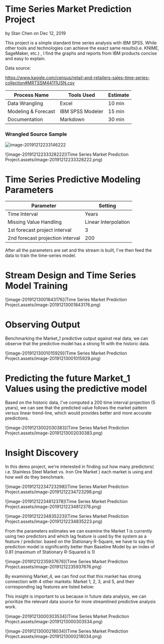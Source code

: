 # Time Series Market Prediction Project

by Stan Chen on Dec 12, 2019



This project is a simple standard time series analysis with IBM SPSS.  While other tools and technologies can achieve the exact same results(i.e. KNIME, SageMaker, etc.) , I find the graphs and reports from IBM products concise and easy to explain. 



Data source:

https://www.kaggle.com/census/retail-and-retailers-sales-time-series-collection#MRTSSM44111USN.csv

| Process Name        | Tools Used       | Estimate |
| ------------------- | ---------------- | -------- |
| Data Wrangling      | Excel            | 10 min   |
| Modeling & Forecast | IBM SPSS Modeler | 15 min   |
| Documentation       | Markdown         | 30 min   |

### Wrangled Source Sample

![image-20191212233146222](C:\Users\Administrator\AppData\Roaming\Typora\typora-user-images\image-20191212233146222.png)

![image-20191212233328222](Time Series Market Prediction Project.assets/image-20191212233328222.png)



# Time Series Predictive Modeling Parameters

| Parameter                        | Setting              |
| -------------------------------- | -------------------- |
| Time Interval                    | Years                |
| Missing Value Handling           | Linear Interpolation |
| 1st forecast project interval    | 3                    |
| 2nd forecast projection interval | 200                  |

After all the parameters are set and the stream is built, I've then feed the data to train the time-series model.



# Stream Design and Time Series Model Training

![image-20191213001843176](Time Series Market Prediction Project.assets/image-20191213001843176.png)



# Observing Output

Benchmarking the Market_1 predictive output against real data, we can observe that the predictive model has a strong fit with the historic data.  



![image-20191213001015929](Time Series Market Prediction Project.assets/image-20191213001015929.png)

# Predicting the future Market_1 Values using the predictive model

Based on the historic data, I've computed a 200 time interval projection (5 years), we can see that the predicted value follows the market pattern versus linear trend-line, which would provides better and more accurate predictions.  

![image-20191213002030383](Time Series Market Prediction Project.assets/image-20191213002030383.png)





# Insight Discovery

In this demo project, we're interested in finding out how many predictors( i.e. Stainless Steel Market vs. Iron Ore Market ) each market is using and how well do they benchmark. 

![image-20191212234723298](Time Series Market Prediction Project.assets/image-20191212234723298.png)

![image-20191212234812378](Time Series Market Prediction Project.assets/image-20191212234812378.png)

![image-20191212234835223](Time Series Market Prediction Project.assets/image-20191212234835223.png)

From the parameters estimates we can examine the Market 1 is currently using two predictors and which lag feature is used by the system as a feature / predictor.  based on the Stationary R-Square, we have to say this prediction model is significantly better than Baseline Model by an index of 0.81 (maximum of Stationary R-Squared is 1)



![image-20191212235937676](Time Series Market Prediction Project.assets/image-20191212235937676.png)

By examining Market_4, we can find out that this market has strong connection with 4 other markets: Market 1, 2, 3, and 5, and their corresponding lag features are listed below:

This insight is important to us because in future data analysis, we can prioritize the relevant data source for more streamlined predictive analysis work. 

![image-20191213000303534](Time Series Market Prediction Project.assets/image-20191213000303534.png)

![image-20191213000218034](Time Series Market Prediction Project.assets/image-20191213000218034.png)



